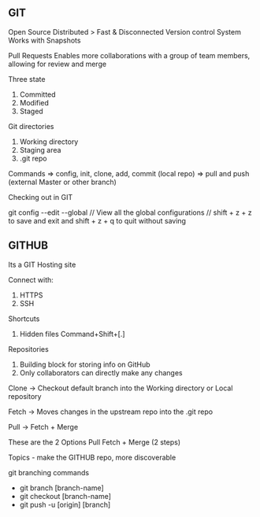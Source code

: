 ## **GIT**

Open Source
Distributed
    > Fast & Disconnected
Version control System
Works with Snapshots

Pull Requests
    Enables more collaborations with a group of team members, allowing for review and merge
    

Three state
1. Committed
2. Modified
3. Staged

Git directories
1. Working directory
2. Staging area
3. .git repo

Commands
=> config, init, clone, add, commit (local repo)
=> pull and push (external Master or other branch)

Checking out in GIT

git config --edit --global
// View all the global configurations
// shift + z + z to save and exit and shift + z + q to quit without saving

## **GITHUB**

Its a GIT Hosting site

Connect with:
1. HTTPS
2. SSH

Shortcuts
1. Hidden files Command+Shift+[.]

Repositories
1. Building block for storing info on GitHub
2. Only collaborators can directly make any changes

Clone ->
Checkout default branch into the Working directory or Local repository

Fetch -> 
Moves changes in the upstream repo into the .git repo

Pull ->
Fetch + Merge


These are the 2 Options
Pull
Fetch + Merge (2 steps)


Topics - make the GITHUB repo, more discoverable

git branching commands
- git branch [branch-name]
- git checkout [branch-name]
- git push -u [origin] [branch]




